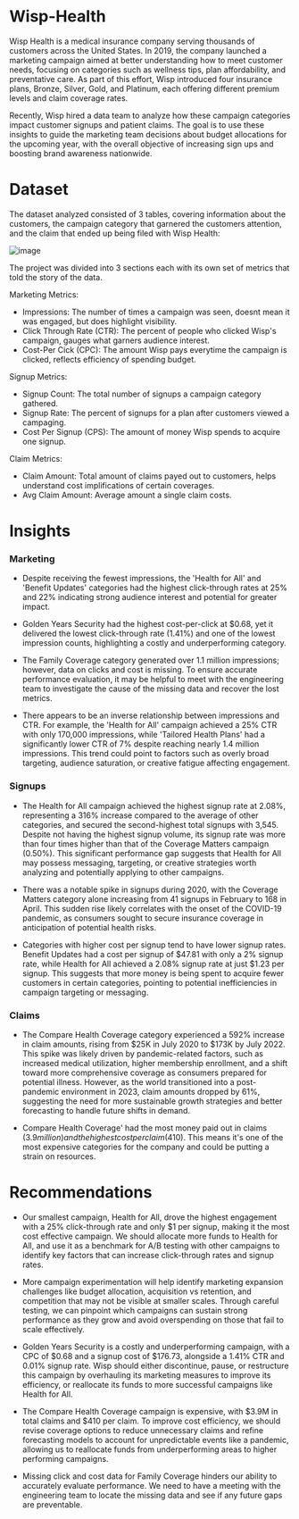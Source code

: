 # Wisp-Health

Wisp Health is a medical insurance company serving thousands of customers across the United States. In 2019, the company launched a marketing campaign aimed at better understanding how to meet customer needs, focusing on categories such as wellness tips, plan affordability, and preventative care. As part of this effort, Wisp introduced four insurance plans, Bronze, Silver, Gold, and Platinum, each offering different premium levels and claim coverage rates.

Recently, Wisp hired a data team to analyze how these campaign categories impact customer signups and patient claims. The goal is to use these insights to guide the marketing team decisions about budget allocations for the upcoming year, with the overall objective of increasing sign ups and boosting brand awareness nationwide.

# Dataset
The dataset analyzed consisted of 3 tables, covering information about the customers, the campaign category that garnered the customers attention, and the claim that ended up being filed with Wisp Health:

![image](https://github.com/user-attachments/assets/06cdb1bc-e4d9-4e11-add0-4c89dd5638ba)

The  project was divided into 3 sections each with its own set of metrics that told the story of the data.

Marketing Metrics:

* Impressions: The number of times a campaign was seen, doesnt mean it was engaged, but does highlight visibility. 
* Click Through Rate (CTR): The percent of people who clicked Wisp's campaign, gauges what garners audience interest.
* Cost-Per Cick (CPC): The amount Wisp pays everytime the campaign is clicked, reflects efficiency of spending budget.

Signup Metrics:

* Signup Count: The total number of signups a campaign category gathered.
* Signup Rate: The percent of signups for a plan after customers viewed a campaging. 
* Cost Per Signup (CPS): The amount of money Wisp spends to acquire one signup.

Claim Metrics:

* Claim Amount: Total amount of claims payed out to customers, helps understand cost implifications of certain coverages.
* Avg Claim Amount: Average amount a single claim costs.

# Insights

### Marketing

* Despite receiving the fewest impressions, the 'Health for All' and 'Benefit Updates' categories had the highest click-through rates at 25% and 22% indicating strong audience interest and potential for greater impact.

* Golden Years Security had the highest cost-per-click at $0.68, yet it delivered the lowest click-through rate (1.41%) and one of the lowest impression counts, highlighting a costly and underperforming category.

* The Family Coverage category generated over 1.1 million impressions; however, data on clicks and cost is missing. To ensure accurate performance evaluation, it may be helpful to meet with the engineering team to investigate the cause of the missing data and recover the lost metrics.

* There appears to be an inverse relationship between impressions and CTR. For example, the 'Health for All' campaign achieved a 25% CTR with only 170,000 impressions, while 'Tailored Health Plans' had a significantly lower CTR of 7% despite reaching nearly 1.4 million impressions. This trend could point to factors such as overly broad targeting, audience saturation, or creative fatigue affecting engagement.

### Signups

* The Health for All campaign achieved the highest signup rate at 2.08%, representing a 316% increase compared to the average of other categories, and secured the second-highest total signups with 3,545. Despite not having the highest signup volume, its signup rate was more than four times higher than that of the Coverage Matters campaign (0.50%). This significant performance gap suggests that Health for All may possess messaging, targeting, or creative strategies worth analyzing and potentially applying to other campaigns.

* There was a notable spike in signups during 2020, with the Coverage Matters category alone increasing from 41 signups in February to 168 in April. This sudden rise likely correlates with the onset of the COVID-19 pandemic, as consumers sought to secure insurance coverage in anticipation of potential health risks.

* Categories with higher cost per signup tend to have lower signup rates. Benefit Updates had a cost per signup of $47.81 with only a 2% signup rate, while Health for All achieved a 2.08% signup rate at just $1.23 per signup. This suggests that more money is being spent to acquire fewer customers in certain categories, pointing to potential inefficiencies in campaign targeting or messaging.

### Claims

* The Compare Health Coverage category experienced a 592% increase in claim amounts, rising from $25K in July 2020 to $173K by July 2022. This spike was likely driven by pandemic-related factors, such as increased medical utilization, higher membership enrollment, and a shift toward more comprehensive coverage as consumers prepared for potential illness. However, as the world transitioned into a post-pandemic environment in 2023, claim amounts dropped by 61%, suggesting the need for more sustainable growth strategies and better forecasting to handle future shifts in demand.

* Compare Health Coverage' had the most money paid out in claims ($3.9 million) and the highest cost per claim ($410). This means it's one of the most expensive categories for the company and could be putting a strain on resources.

# Recommendations

* Our smallest campaign, Health for All, drove the highest engagement with a 25% click-through rate and only $1 per signup, making it the most cost effective campaign. We should allocate more funds to Health for All, and use it as a benchmark for A/B testing with other campaigns to identify key factors that can increase click-through rates and signup rates.

* More campaign experimentation will help identify marketing expansion challenges like budget allocation, acquisition vs retention, and competition that may not be visible at smaller scales. Through careful testing, we can pinpoint which campaigns can sustain strong performance as they grow and avoid overspending on those that fail to scale effectively.

* Golden Years Security is a costly and underperforming campaign, with a CPC of $0.68 and a signup cost of $176.73, alongside a 1.41% CTR and 0.01% signup rate. Wisp should either discontinue, pause, or restructure this campaign by overhauling its marketing measures to improve its efficiency, or reallocate its funds to more successful campaigns like Health for All.

* The Compare Health Coverage campaign is expensive, with $3.9M in total claims and $410 per claim. To improve cost efficiency, we should revise coverage options to reduce unnecessary claims and refine forecasting models to account for unpredictable events like a pandemic, allowing us to reallocate funds from underperforming areas to higher performing campaigns.

* Missing click and cost data for Family Coverage hinders our ability to accurately evaluate performance. We need to have a meeting with the engineering team to locate the missing data and see if any future gaps are preventable.











